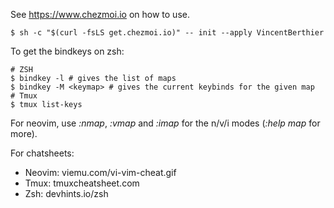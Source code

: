 See https://www.chezmoi.io on how to use.
```console
$ sh -c "$(curl -fsLS get.chezmoi.io)" -- init --apply VincentBerthier
```

To get the bindkeys on zsh:
```console
# ZSH
$ bindkey -l # gives the list of maps
$ bindkey -M <keymap> # gives the current keybinds for the given map
# Tmux
$ tmux list-keys
```

For neovim, use *:nmap*, *:vmap* and *:imap* for the n/v/i modes (*:help map* for more).

For chatsheets:

- Neovim: viemu.com/vi-vim-cheat.gif
- Tmux: tmuxcheatsheet.com
- Zsh: devhints.io/zsh

